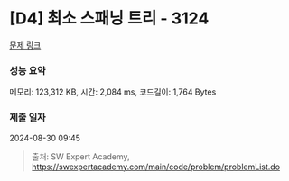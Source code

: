 # [D4] 최소 스패닝 트리 - 3124 

[문제 링크](https://swexpertacademy.com/main/code/problem/problemDetail.do?contestProbId=AV_mSnmKUckDFAWb) 

### 성능 요약

메모리: 123,312 KB, 시간: 2,084 ms, 코드길이: 1,764 Bytes

### 제출 일자

2024-08-30 09:45



> 출처: SW Expert Academy, https://swexpertacademy.com/main/code/problem/problemList.do